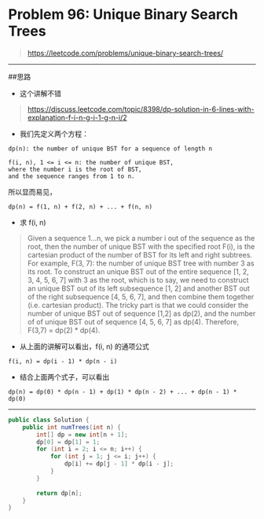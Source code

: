 # Problem 96: Unique Binary Search Trees

> https://leetcode.com/problems/unique-binary-search-trees/

-----
##思路
* 这个讲解不错
> https://discuss.leetcode.com/topic/8398/dp-solution-in-6-lines-with-explanation-f-i-n-g-i-1-g-n-i/2
* 我们先定义两个方程：
```
dp(n): the number of unique BST for a sequence of length n
```
```
f(i, n), 1 <= i <= n: the number of unique BST, 
where the number i is the root of BST, 
and the sequence ranges from 1 to n.
```
所以显而易见，
```
dp(n) = f(1, n) + f(2, n) + ... + f(n, n)
```
* 求 f(i, n)
> Given a sequence 1…n, we pick a number i out of the sequence as the root, then the number of unique BST with the specified root F(i), is the cartesian product of the number of BST for its left and right subtrees. 
For example, F(3, 7): the number of unique BST tree with number 3 as its root. To construct an unique BST out of the entire sequence [1, 2, 3, 4, 5, 6, 7] with 3 as the root, which is to say, we need to construct an unique BST out of its left subsequence [1, 2] and another BST out of the right subsequence [4, 5, 6, 7], and then combine them together (i.e. cartesian product). The tricky part is that we could consider the number of unique BST out of sequence [1,2] as dp(2), and the number of of unique BST out of sequence [4, 5, 6, 7] as dp(4). Therefore, F(3,7) = dp(2) * dp(4).
* 从上面的讲解可以看出，f(i, n) 的通项公式
```
f(i, n) = dp(i - 1) * dp(n - i)
```
* 结合上面两个式子，可以看出
```
dp(n) = dp(0) * dp(n - 1) + dp(1) * dp(n - 2) + ... + dp(n - 1) * dp(0)
```

------


```java
public class Solution {
    public int numTrees(int n) {
        int[] dp = new int[n + 1];
        dp[0] = dp[1] = 1;
        for (int i = 2; i <= n; i++) {
            for (int j = 1; j <= i; j++) {
                dp[i] += dp[j - 1] * dp[i - j];
            }
        }
        
        return dp[n];
    }
}
```






